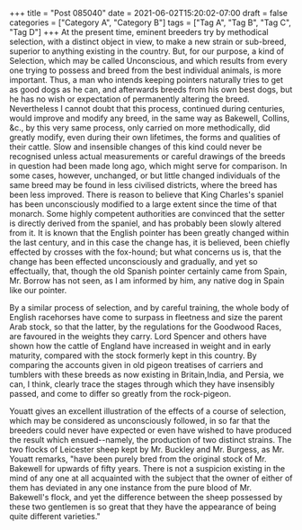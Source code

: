 +++
title = "Post 085040"
date = 2021-06-02T15:20:02-07:00
draft = false
categories = ["Category A", "Category B"]
tags = ["Tag A", "Tag B", "Tag C", "Tag D"]
+++
At the present time, eminent breeders try by methodical selection, with a distinct object in view, to make a new strain or sub-breed, superior to anything existing in the country. But, for our purpose, a kind of Selection, which may be called Unconscious, and which results from every one trying to possess and breed from the best individual animals, is more important. Thus, a man who intends keeping pointers naturally tries to get as good dogs as he can, and afterwards breeds from his own best dogs, but he has no wish or expectation of permanently altering the breed. Nevertheless I cannot doubt that this process, continued during centuries, would improve and modify any breed, in the same way as Bakewell, Collins, &c., by this very same process, only carried on more methodically, did greatly modify, even during their own lifetimes, the forms and qualities of their cattle. Slow and insensible changes of this kind could never be recognised unless actual measurements or careful drawings of the breeds in question had been made long ago, which might serve for comparison. In some cases, however, unchanged, or but little changed individuals of the same breed may be found in less civilised districts, where the breed has been less improved. There is reason to believe that King Charles's spaniel has been unconsciously modified to a large extent since the time of that monarch. Some highly competent authorities are convinced that the setter is directly derived from the spaniel, and has probably been slowly altered from it. It is known that the English pointer has been greatly changed within the last century, and in this case the change has, it is believed, been chiefly effected by crosses with the fox-hound; but what concerns us is, that the change has been effected unconsciously and gradually, and yet so effectually, that, though the old Spanish pointer certainly came from Spain, Mr. Borrow has not seen, as I am informed by him, any native dog in Spain like our pointer.

By a similar process of selection, and by careful training, the whole body of English racehorses have come to surpass in fleetness and size the parent Arab stock, so that the latter, by the regulations for the Goodwood Races, are favoured in the weights they carry. Lord Spencer and others have shown how the cattle of England have increased in weight and in early maturity, compared with the stock formerly kept in this country. By comparing the accounts given in old pigeon treatises of carriers and tumblers with these breeds as now existing in Britain,India, and Persia, we can, I think, clearly trace the stages through which they have insensibly passed, and come to differ so greatly from the rock-pigeon.

Youatt gives an excellent illustration of the effects of a course of selection, which may be considered as unconsciously followed, in so far that the breeders could never have expected or even have wished to have produced the result which ensued--namely, the production of two distinct strains. The two flocks of Leicester sheep kept by Mr. Buckley and Mr. Burgess, as Mr. Youatt remarks, "have been purely bred from the original stock of Mr. Bakewell for upwards of fifty years. There is not a suspicion existing in the mind of any one at all acquainted with the subject that the owner of either of them has deviated in any one instance from the pure blood of Mr. Bakewell's flock, and yet the difference between the sheep possessed by these two gentlemen is so great that they have the appearance of being quite different varieties."
